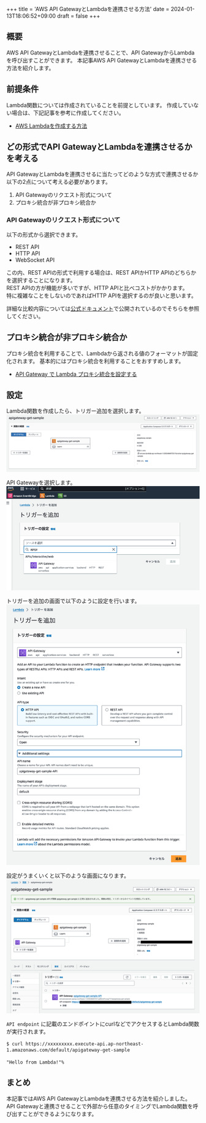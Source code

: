 +++
title = 'AWS API GatewayとLambdaを連携させる方法'
date = 2024-01-13T18:06:52+09:00
draft = false
+++

## 概要

AWS API GatewayとLambdaを連携させることで、API GatewayからLambdaを呼び出すことができます。
本記事AWS API GatewayとLambdaを連携させる方法を紹介します。

## 前提条件
Lambda関数については作成されていることを前提としています。
作成していない場合は、下記記事を参考に作成してください。

- [AWS Lambdaを作成する方法](https://docs.aws.amazon.com/ja_jp/lambda/latest/dg/getting-started.html)

## どの形式でAPI GatewayとLambdaを連携させるかを考える

API GatewayとLambdaを連携させるに当たってどのような方式で連携させるか以下の2点について考える必要があります。

1. API Gatewayのリクエスト形式について
2. プロキシ統合が非プロキシ統合か

### API Gatewayのリクエスト形式について

以下の形式から選択できます。

* REST API
* HTTP API
* WebSocket API

この内、REST APIの形式で利用する場合は、REST APIかHTTP APIのどちらかを選択することになります。  
REST APIの方が機能が多いですが、HTTP APIと比べコストがかかります。  
特に複雑なことをしないのであればHTTP APIを選択するのが良いと思います。

詳細な比較内容については[公式ドキュメント](https://docs.aws.amazon.com/apigateway/latest/developerguide/http-api-vs-rest.html)で公開されているのでそちらを参照してください。

## プロキシ統合が非プロキシ統合か

プロキシ統合を利用することで、Lambdaから返される値のフォーマットが固定化されます。
基本的にはプロキシ統合を利用することをおすすめします。

* [API Gateway で Lambda プロキシ統合を設定する](https://docs.aws.amazon.com/ja_jp/apigateway/latest/developerguide/set-up-lambda-proxy-integrations.html)


## 設定

Lambda関数を作成したら、トリガー追加を選択します。  
![Lambdaトリガー追加](img-014-001.png)

API Gatewayを選択します。  
![API Gatewayを選択](img-014-002.png)

トリガーを追加の画面で以下のように設定を行います。
![API Gatewayの設定](img-014-003.png)

設定がうまくいくと以下のような画面になります。  
![API Gatewayの設定完了](img-014-004.png)

`API endpoint` に記載のエンドポイントにcurlなどでアクセスするとLambda関数が実行されます。

```shell
$ curl https://xxxxxxxxx.execute-api.ap-northeast-1.amazonaws.com/default/apigateway-get-sample

"Hello from Lambda!"%
```

## まとめ

本記事ではAWS API GatewayとLambdaを連携させる方法を紹介しました。
API Gatewayと連携させることで外部から任意のタイミングでLambda関数を呼び出すことができるようになります。

